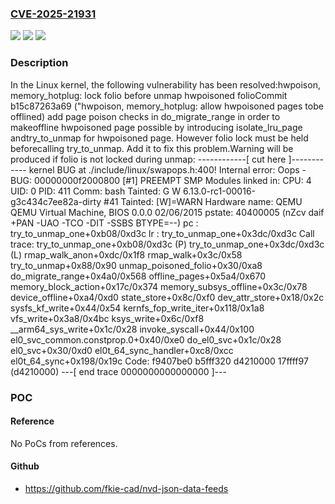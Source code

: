 ### [CVE-2025-21931](https://cve.mitre.org/cgi-bin/cvename.cgi?name=CVE-2025-21931)
![](https://img.shields.io/static/v1?label=Product&message=Linux&color=blue)
![](https://img.shields.io/static/v1?label=Version&message=b15c87263a69272423771118c653e9a1d0672caa%3C%203926b572fd073491bde13ec42ee08ac1b337bf4d%20&color=brighgreen)
![](https://img.shields.io/static/v1?label=Vulnerability&message=n%2Fa&color=brighgreen)

### Description

In the Linux kernel, the following vulnerability has been resolved:hwpoison, memory_hotplug: lock folio before unmap hwpoisoned folioCommit b15c87263a69 ("hwpoison, memory_hotplug: allow hwpoisoned pages tobe offlined) add page poison checks in do_migrate_range in order to makeoffline hwpoisoned page possible by introducing isolate_lru_page andtry_to_unmap for hwpoisoned page.  However folio lock must be held beforecalling try_to_unmap.  Add it to fix this problem.Warning will be produced if folio is not locked during unmap:  ------------[ cut here ]------------  kernel BUG at ./include/linux/swapops.h:400!  Internal error: Oops - BUG: 00000000f2000800 [#1] PREEMPT SMP  Modules linked in:  CPU: 4 UID: 0 PID: 411 Comm: bash Tainted: G        W          6.13.0-rc1-00016-g3c434c7ee82a-dirty #41  Tainted: [W]=WARN  Hardware name: QEMU QEMU Virtual Machine, BIOS 0.0.0 02/06/2015  pstate: 40400005 (nZcv daif +PAN -UAO -TCO -DIT -SSBS BTYPE=--)  pc : try_to_unmap_one+0xb08/0xd3c  lr : try_to_unmap_one+0x3dc/0xd3c  Call trace:   try_to_unmap_one+0xb08/0xd3c (P)   try_to_unmap_one+0x3dc/0xd3c (L)   rmap_walk_anon+0xdc/0x1f8   rmap_walk+0x3c/0x58   try_to_unmap+0x88/0x90   unmap_poisoned_folio+0x30/0xa8   do_migrate_range+0x4a0/0x568   offline_pages+0x5a4/0x670   memory_block_action+0x17c/0x374   memory_subsys_offline+0x3c/0x78   device_offline+0xa4/0xd0   state_store+0x8c/0xf0   dev_attr_store+0x18/0x2c   sysfs_kf_write+0x44/0x54   kernfs_fop_write_iter+0x118/0x1a8   vfs_write+0x3a8/0x4bc   ksys_write+0x6c/0xf8   __arm64_sys_write+0x1c/0x28   invoke_syscall+0x44/0x100   el0_svc_common.constprop.0+0x40/0xe0   do_el0_svc+0x1c/0x28   el0_svc+0x30/0xd0   el0t_64_sync_handler+0xc8/0xcc   el0t_64_sync+0x198/0x19c  Code: f9407be0 b5fff320 d4210000 17ffff97 (d4210000)  ---[ end trace 0000000000000000 ]---

### POC

#### Reference
No PoCs from references.

#### Github
- https://github.com/fkie-cad/nvd-json-data-feeds

